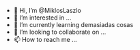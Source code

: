 - 👋 Hi, I’m @MiklosLaszlo
- 👀 I’m interested in ...
- 🌱 I’m currently learning demasiadas cosas
- 💞️ I’m looking to collaborate on ...
- 📫 How to reach me ...

<!---
MiklosLaszlo/MiklosLaszlo is a ✨ special ✨ repository because its `README.md` (this file) appears on your GitHub profile.
You can click the Preview link to take a look at your changes.
--->
